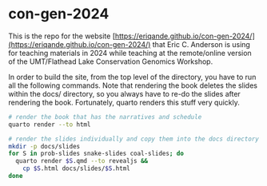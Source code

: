 # con-gen-2024

This is the repo for the website
[https://eriqande.github.io/con-gen-2024/](https://eriqande.github.io/con-gen-2024/)
that Eric C. Anderson is using for teaching
materials in 2024 while teaching at the remote/online version of the UMT/Flathead Lake
Conservation Genomics Workshop.

In order to build the site, from the top level of the directory, you have to run
all the following commands.  Note that rendering the book deletes the slides within
the docs/ directory, so you always have to re-do the slides after rendering
the book.  Fortunately, quarto renders this stuff very quickly.


```sh
# render the book that has the narratives and schedule
quarto render --to html

# render the slides individually and copy them into the docs directory
mkdir -p docs/slides
for S in prob-slides snake-slides coal-slides; do  
  quarto render $S.qmd --to revealjs &&
    cp $S.html docs/slides/$S.html
done
```